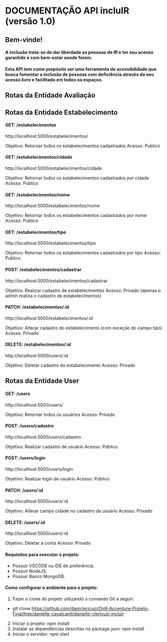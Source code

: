 # DOCUMENTAÇÃO API incluIR (versão 1.0)
## Bem-vinde!

#### A inclusão trata-se de dar liberdade as pessoas de IR e ter seu acesso garantido e com bem-estar aonde forem.
#### Esta API tem como propósito ser uma ferramenta de acessibilidade que busca fomentar a inclusão de pessoas com deficiência através do seu acesso livre e facilitado em todos os espaços.

## Rotas da Entidade Avaliação



## Rotas da Entidade Estabelecimento

#### GET: /estabelecimentos

http://localhost:5000/estabelecimentos/

Objetivo: Retornar todos os estabelecimentos cadastrados
Acesso: Publico

#### GET: /estabelecimentos/cidade

http://localhost:5000/estabelecimentos/cidade

Objetivo: Retornar todos os estabelecimentos cadastrados por cidade
Acesso: Publico

#### GET: /estabelecimentos/nome

http://localhost:5000/estabelecimentos/nome

Objetivo: Retornar todos os estabelecimentos cadastrados por nome
Acesso: Publico

#### GET: /estabelecimentos/tipo

http://localhost:5000/estabelecimentos/tipo

Objetivo: Retornar todos os estabelecimentos cadastrados por tipo
Acesso: Publico

#### POST: /estabelecimentos/cadastrar

http://localhost:5000/estabelecimentos/cadastrar

Objetivo: Realizar cadastro de estabelecimentos
Acesso: Privado (apenas o admin realiza o cadastro de estabelecimentos)

#### PATCH: /estabelecimentos/:id

http://localhost:5000/estabelecimentos/:id

Objetivo: Alterar cadastro do estabelecimento (com exceção do campo tipo)
Acesso: Privado

#### DELETE: /estabelecimentos/:id

http://localhost:5000/users/:id

Objetivo: Deletar cadastro do estabelecimento
Acesso: Privado

## Rotas da Entidade User

#### GET: /users

http://localhost:5000/users/

Objetivo: Retornar todos os usuários
Acesso: Privado

#### POST: /users/cadastro

http://localhost:5000/users/cadastro

Objetivo: Realizar cadastro de usuário
Acesso: Público

#### POST: /users/login

http://localhost:5000/users/login

Objetivo: Realizar login de usuário
Acesso: Público

#### PATCH: /users/:id

http://localhost:5000/users/:id

Objetivo: Alterar campo cidade no cadastro de usuário
Acesso: Privado

#### DELETE: /users/:id

http://localhost:5000/users/:id

Objetivo: Deletar a conta
Acesso: Privado

#### Requisitos para executar o projeto:
- Possuir VSCODE ou IDE de preferência;
- Possuir NodeJS;
- Possuir Banco MongoDB.


#### Como configurar o ambiente para o projeto:

1. Fazer o clone do projeto utilizando o comando Git a seguir:
  - git clone https://github.com/daniclericuzi/On9-Accenture-Projeto-Final/tree/danielle-cavalcanti/danielle-clericuzi-incluir
2. Iniciar o projeto: npm install
3. Instalar as dependências descritas no package.json: npm install
4. Iniciar o servidor: npm start

